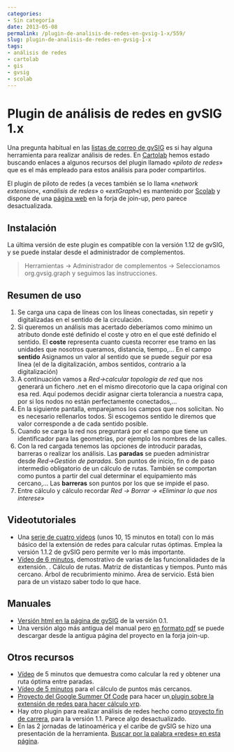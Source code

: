```yaml
---
categories:
- Sin categoría
date: 2013-05-08
permalink: /plugin-de-analisis-de-redes-en-gvsig-1-x/559/
slug: plugin-de-analisis-de-redes-en-gvsig-1-x
tags:
- análisis de redes
- cartolab
- gis
- gvsig
- scolab
---
```


# Plugin de análisis de redes en gvSIG 1.x

Una pregunta habitual en las [listas de correo de gvSIG](http://www.gvsig.org/web/home/community/mailing-lists) es si hay alguna herramienta para realizar análisis de redes. En [Cartolab](http://cartolab.udc.es/) hemos estado buscando enlaces a algunos recursos del plugin llamado «*piloto de redes*» que es el más empleado para estos análisis para poder compartirlos.

El plugin de piloto de redes (a veces también se lo llama «*network extension*«, «*análisis de redes*» o «*extGraph*«) es mantenido por [Scolab](http://www.scolab.es/magnoliaPublic/Scolab-project/Proyectos-realizados/Soluciones-escritorio/Redes-gvSIG.html) y dispone de una [página web](https://joinup.ec.europa.eu/software/gvsig-network/home) en la forja de join-up, pero parece desactualizada.

## Instalación

La última versión de este plugin es compatible con la versión 1.12 de gvSIG, y se puede instalar desde el administrador de complementos.

> Herramientas -&gt; Administrador de complementos -&gt; Seleccionamos org.gvsig.graph y seguimos las instrucciones.

## Resumen de uso

1. Se carga una capa de líneas con los líneas conectadas, sin repetir y digitalizadas en el sentido de la circulación.
2. Si queremos un análisis mas acertado deberíamos como mínimo un atributo donde esté definido el coste y otro en el que esté definido el sentido. El **coste** representa cuanto cuesta recorrer ese tramo en las unidades que nosotros queramos, distancia, tiempo,… En el campo **sentido** Asignamos un valor al sentido que se puede seguir por esa línea (el de la digitalización, ambos sentidos, contrario a la digitalización)
3. A continuación vamos a *Red-&gt;calcular topología de red* que nos generará un fichero .net en el mismo direcotorio que la capa original con esa red. Aquí podemos decidir asignar cierta tolerancia a nuestra capa, por si los nodos no están perfectamente conectados,…
4. En la siguiente pantalla, emparejamos los campos que nos solicitan. No es necesario rellenarlos todos. Si escogemos sentido le diremos que valor corresponde a de cada sentido posible.
5. Cuando se carga la red nos preguntará por el campo que tiene un identificador para las geometrías, por ejemplo los nombres de las calles.
6. Con la red cargada tenemos las opciones de introducir paradas, barreras o realizar los análisis. Las **paradas** se pueden administrar desde *Red-&gt;Gestión de paradas*. Son puntos de inicio, fin o de paso intermedio obligatorio de un cálculo de rutas. También se comportan como puntos a partir del cual determinar el equipamiento más cercano,… Las **barreras** son puntos por los que se impide el paso.
7. Entre cálculo y cálculo recordar *Red -&gt; Borrar -&gt; «Eliminar lo que nos interese»*

## Videotutoriales

- Una [serie de cuatro vídeos](http://edugvsig.blogspot.com.es/p/redes.html) (unos 10, 15 minutos en total) con lo más básico del la extensión de redes para calcular rutas óptimas. Emplea la versión 1.1.2 de gvSIG pero permite ver lo más importante.
- [Vídeo de 6 minutos](https://www.youtube.com/watch?v=f95VhFYXMG0), demostrativo de varias de las funcionalidades de la extensión. . Cálculo de rutas. Matriz de distanticas y tiempos. Punto más cercano. Árbol de recubrimiento mínimo. Área de servicio. Está bien para de un vistazo saber todo lo que hace.

## Manuales

- [Versión html en la página de gvSIG](http://www.gvsig.org/web/projects/gvsig-desktop/docs/user/ext/redes/network-analisys-0-1-0/) de la versión 0.1.
- Una versión algo más antigua del manual pero [en formato pdf](https://joinup.ec.europa.eu/software/gvsig-network/document/gvsig_11-manualpilotoderedes-v2-espdf) se puede descargar desde la antigua página del proyecto en la forja join-up.

## Otros recursos

- [Vídeo](https://www.youtube.com/watch?v=ddtOBs8M-ao) de 5 minutos que demuestra como calcular la red y obtener una ruta óptima entre paradas.
- [Vídeo de 5 minutos](https://www.youtube.com/watch?v=qEqG3W8bSWs) para el cálculo de puntos más cercanos.
- [Proyecto del Google Summer Of Code](http://www.google-melange.com/gsoc/proposal/review/google/gsoc2012/davidpinheiro/1) para hacer un[ plugin sobre la extensión de redes para hacer cálculo vrp](https://code.google.com/p/vrp-for-gvsig-network-extension/).
- Hay otro plugin para realizar análisis de redes hecho como [proyecto fin de carrera](https://forxa.mancomun.org/projects/pfcmau/), para la versión 1.1. Parece algo desactualizado.
- En las 2 jornadas de latinoamérica y el caribe de gvSIG se hizo una presentación de la herramienta. [Buscar por la palabra «redes» en esta página](http://www.gvsig.org/web/community/events/jornadas-lac/2010/ponencias).
